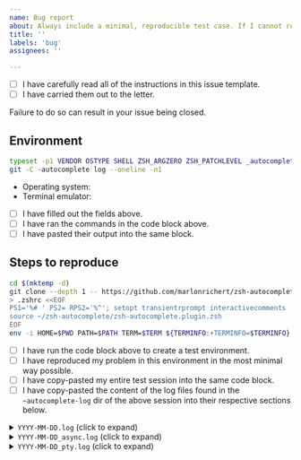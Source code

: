 ```yaml
---
name: Bug report
about: Always include a minimal, reproducible test case. If I cannot reproduce it, then I cannot fix it!
title: ''
labels: 'bug'
assignees: ''

---
```


- [ ] I have carefully read all of the instructions in this issue template.
- [ ] I have carried them out to the letter.

Failure to do so can result in your issue being closed.

## Environment
```zsh
typeset -p1 VENDOR OSTYPE SHELL ZSH_ARGZERO ZSH_PATCHLEVEL _autocomplete__funcfiletrace
git -C ~autocomplete log --oneline -n1
```

* Operating system: <!-- e.g. macOS, Ubuntu -->
* Terminal emulator: <!-- e.g. Terminal.app, Konsole -->

- [ ] I have filled out the fields above.
- [ ] I have ran the commands in the code block above.
- [ ] I have pasted their output into the same block.

## Steps to reproduce
```zsh
cd $(mktemp -d)
git clone --depth 1 -- https://github.com/marlonrichert/zsh-autocomplete.git
> .zshrc <<EOF
PS1='%# ' PS2= RPS2='%^'; setopt transientrprompt interactivecomments
source ~/zsh-autocomplete/zsh-autocomplete.plugin.zsh
EOF
env -i HOME=$PWD PATH=$PATH TERM=$TERM ${TERMINFO:+TERMINFO=$TERMINFO} zsh -d
```
- [ ] I have run the code block above to create a test environment.
- [ ] I have reproduced my problem in this environment in the most minimal way possible.
- [ ] I have copy-pasted my entire test session into the same code block.
- [ ] I have copy-pasted the content of the log files found in the `~autocomplete-log` dir of the above session into
  their respective sections below.

<details>
<summary><code>YYYY-MM-DD.log</code> (click to expand)</summary>
<pre>
<!-- Replace this line with the contents of the above log file. -->
</pre>
</details>

<details>
<summary><code>YYYY-MM-DD_async.log</code> (click to expand)</summary>
<pre>
<!-- Replace this line with the contents of the above log file. -->
</pre>
</details>

<details>
<summary><code>YYYY-MM-DD_pty.log</code> (click to expand)</summary>
<pre>
<!-- Replace this line with the contents of the above log file. -->
</pre>
</details>
